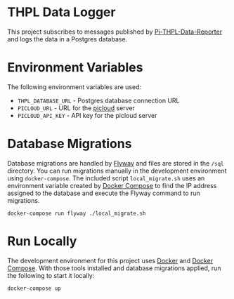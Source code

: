 THPL Data Logger
====================

This project subscribes to messages published by [Pi-THPL-Data-Reporter](https://github.com/projectweekend/Pi-THPL-Data-Reporter) and logs the data in a Postgres database.


Environment Variables
====================

The following environment variables are used:

* `THPL_DATABASE_URL` - Postgres database connection URL
* `PICLOUD_URL` - URL for the [picloud](https://github.com/exitcodezero/picloud) server
* `PICLOUD_API_KEY` - API key for the picloud server


Database Migrations
====================

Database migrations are handled by [Flyway](http://flywaydb.org/) and files are stored in the `/sql` directory. You can run migrations manually in the development environment using `docker-compose`. The included script `local_migrate.sh` uses an environment variable created by [Docker Compose](https://docs.docker.com/compose/env/) to find the IP address assigned to the database and execute the Flyway command to run migrations.

```
docker-compose run flyway ./local_migrate.sh
```


Run Locally
====================

The development environment for this project uses [Docker](https://www.docker.com/) and [Docker Compose](https://docs.docker.com/compose/). With those tools installed and database migrations applied, run the following to start it locally:

```
docker-compose up
```
